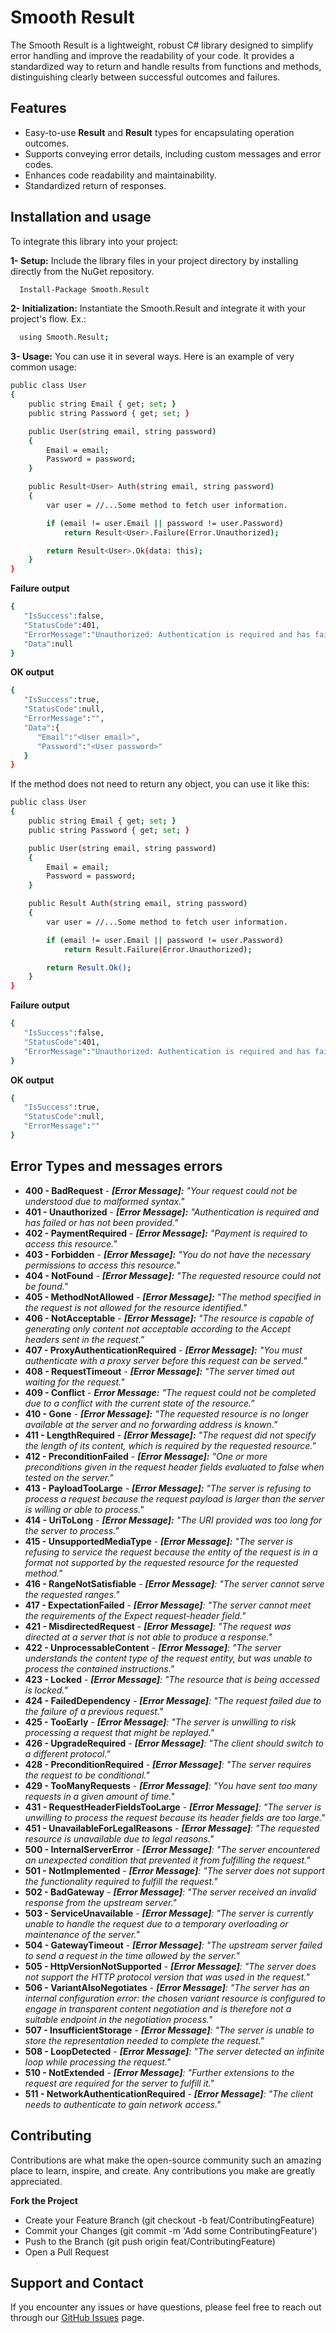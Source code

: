 
# Smooth Result

The Smooth Result is a lightweight, robust C# library designed to simplify error handling and improve the readability of your code. It provides a standardized way to return and handle results from functions and methods, distinguishing clearly between successful outcomes and failures.

## Features

- Easy-to-use **Result** and **Result<T>** types for encapsulating operation outcomes.
- Supports conveying error details, including custom messages and error codes.
- Enhances code readability and maintainability.
- Standardized return of responses.

## Installation and usage

To integrate this library into your project:

**1- Setup:** Include the library files in your project directory by installing directly from the NuGet repository.

```bash
  Install-Package Smooth.Result
```

**2- Initialization:** Instantiate the Smooth.Result and integrate it with your project's flow. Ex.:

```bash
  using Smooth.Result;
```

**3- Usage:** You can use it in several ways. Here is an example of very common usage:

```bash
public class User
{
    public string Email { get; set; }
    public string Password { get; set; }

    public User(string email, string password)
    {
        Email = email;
        Password = password;
    }

    public Result<User> Auth(string email, string password)
    {
        var user = //...Some method to fetch user information.

        if (email != user.Email || password != user.Password)
            return Result<User>.Failure(Error.Unauthorized);

        return Result<User>.Ok(data: this);
    }
}
```
**Failure output**
```bash
{
   "IsSuccess":false,
   "StatusCode":401,
   "ErrorMessage":"Unauthorized: Authentication is required and has failed or has not been provided.",
   "Data":null
}
```

**OK output**
```bash
{
   "IsSuccess":true,
   "StatusCode":null,
   "ErrorMessage":"",
   "Data":{
      "Email":"<User email>",
      "Password":"<User password>"
   }
}
```

If the method does not need to return any object, you can use it like this:

```bash
public class User
{
    public string Email { get; set; }
    public string Password { get; set; }

    public User(string email, string password)
    {
        Email = email;
        Password = password;
    }

    public Result Auth(string email, string password)
    {
        var user = //...Some method to fetch user information.

        if (email != user.Email || password != user.Password)
            return Result.Failure(Error.Unauthorized);

        return Result.Ok();
    }
}
```
**Failure output**
```bash
{
   "IsSuccess":false,
   "StatusCode":401,
   "ErrorMessage":"Unauthorized: Authentication is required and has failed or has not been provided."
}
```

**OK output**
```bash
{
   "IsSuccess":true,
   "StatusCode":null,
   "ErrorMessage":""
}
```
## Error Types and messages errors

- **400 - BadRequest** - 
    _**[Error Message]:** "Your request could not be understood due to malformed syntax."_
- **401 - Unauthorized** - 
    _**[Error Message]:** "Authentication is required and has failed or has not been provided."_
- **402 - PaymentRequired** - 
    _**[Error Message]:** "Payment is required to access this resource."_
- **403 - Forbidden** - 
    _**[Error Message]:** "You do not have the necessary permissions to access this resource."_
- **404 - NotFound** - 
    _**[Error Message]:** "The requested resource could not be found."_
- **405 - MethodNotAllowed** - 
    _**[Error Message]:** "The method specified in the request is not allowed for the resource identified."_
- **406 - NotAcceptable** - 
    _**[Error Message]:** "The resource is capable of generating only content not acceptable according to the Accept headers sent in the request."_
- **407 - ProxyAuthenticationRequired** - 
    _**[Error Message]:** "You must authenticate with a proxy server before this request can be served."_
- **408 - RequestTimeout** - 
    _**[Error Message]:** "The server timed out waiting for the request."_
- **409 - Conflict** - 
    _**Error Message:** "The request could not be completed due to a conflict with the current state of the resource."_
- **410 - Gone** - 
    _**[Error Message]:** "The requested resource is no longer available at the server and no forwarding address is known."_
- **411 - LengthRequired** - 
    _**[Error Message]:** "The request did not specify the length of its content, which is required by the requested resource."_
- **412 - PreconditionFailed** - 
    _**[Error Message]:** "One or more preconditions given in the request header fields evaluated to false when tested on the server."_
- **413 - PayloadTooLarge** - 
    _**[Error Message]:** "The server is refusing to process a request because the request payload is larger than the server is willing or able to process."_
- **414 - UriToLong** - 
    _**[Error Message]:** "The URI provided was too long for the server to process."_
- **415 - UnsupportedMediaType** - 
    _**[Error Message]:** "The server is refusing to service the request because the entity of the request is in a format not supported by the requested resource for the requested method."_
- **416 - RangeNotSatisfiable** - 
    _**[Error Message]**: "The server cannot serve the requested ranges."_
- **417 - ExpectationFailed** - 
    _**[Error Message]**: "The server cannot meet the requirements of the Expect request-header field."_
- **421 - MisdirectedRequest** - 
    _**[Error Message]**: "The request was directed at a server that is not able to produce a response."_
- **422 - UnprocessableContent** - 
    _**[Error Message]**: "The server understands the content type of the request entity, but was unable to process the contained instructions."_
- **423 - Locked** - 
    _**[Error Message]**: "The resource that is being accessed is locked."_
- **424 - FailedDependency** - 
    _**[Error Message]**: "The request failed due to the failure of a previous request."_
- **425 - TooEarly** - 
    _**[Error Message]**: "The server is unwilling to risk processing a request that might be replayed."_
- **426 - UpgradeRequired** - 
    _**[Error Message]**: "The client should switch to a different protocol."_
- **428 - PreconditionRequired** - 
    _**[Error Message]**: "The server requires the request to be conditional."_
- **429 - TooManyRequests** - 
    _**[Error Message]**: "You have sent too many requests in a given amount of time."_
- **431 - RequestHeaderFieldsTooLarge** - 
    _**[Error Message]**: "The server is unwilling to process the request because its header fields are too large."_
- **451 - UnavailableForLegalReasons** - 
    _**[Error Message]**: "The requested resource is unavailable due to legal reasons."_
- **500 - InternalServerError** - 
    _**[Error Message]**: "The server encountered an unexpected condition that prevented it from fulfilling the request."_
- **501 - NotImplemented** - 
    _**[Error Message]**: "The server does not support the functionality required to fulfill the request."_
- **502 - BadGateway** - 
    _**[Error Message]**: "The server received an invalid response from the upstream server."_
- **503 - ServiceUnavailable** - 
    _**[Error Message]**: "The server is currently unable to handle the request due to a temporary overloading or maintenance of the server."_
- **504 - GatewayTimeout** - 
    _**[Error Message]**: "The upstream server failed to send a request in the time allowed by the server."_
- **505 - HttpVersionNotSupported** - 
    _**[Error Message]**: "The server does not support the HTTP protocol version that was used in the request."_
- **506 - VariantAlsoNegotiates** - 
    _**[Error Message]**: "The server has an internal configuration error: the chosen variant resource is configured to engage in transparent content negotiation and is therefore not a suitable endpoint in the negotiation process."_
- **507 - InsufficientStorage** - 
    _**[Error Message]**: "The server is unable to store the representation needed to complete the request."_
- **508 - LoopDetected** - 
    _**[Error Message]**: "The server detected an infinite loop while processing the request."_
- **510 - NotExtended** - 
    _**[Error Message]**: "Further extensions to the request are required for the server to fulfill it."_
- **511 - NetworkAuthenticationRequired** - 
    _**[Error Message]**: "The client needs to authenticate to gain network access."_
## Contributing

Contributions are what make the open-source community such an amazing place to learn, inspire, and create. Any contributions you make are greatly appreciated.

**Fork the Project**

- Create your Feature Branch (git checkout -b feat/ContributingFeature)
- Commit your Changes (git commit -m 'Add some ContributingFeature')
- Push to the Branch (git push origin feat/ContributingFeature)
- Open a Pull Request


## Support and Contact

If you encounter any issues or have questions, please feel free to reach out through our [GitHub Issues](https://github.com/uitanmaciel/SmoothResult/issues) page.

